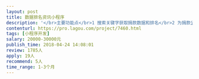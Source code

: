 ```yaml
---                
layout: post       
title: 数据排名资讯小程序           
description: '</br>主要功能点</br>1 搜索关键字获取捐款数据和排名</br>2 为捐款公司数据点赞</br>3 用户打卡获得积分，积分可以兑换鲜花</br>4 鲜花可以送给捐款公司，送鲜花可以参考新浪微博</br>'     
contenturl: https://pro.lagou.com/project/7460.html      
tags: [小程序开发]            
salary: 20000-30000元          
publish_time: 2018-04-24 14:08:01         
review: 1785人                   
apply: 19人                   
recommend: 5人                   
time_range: 1-3个月              
---                 
```

